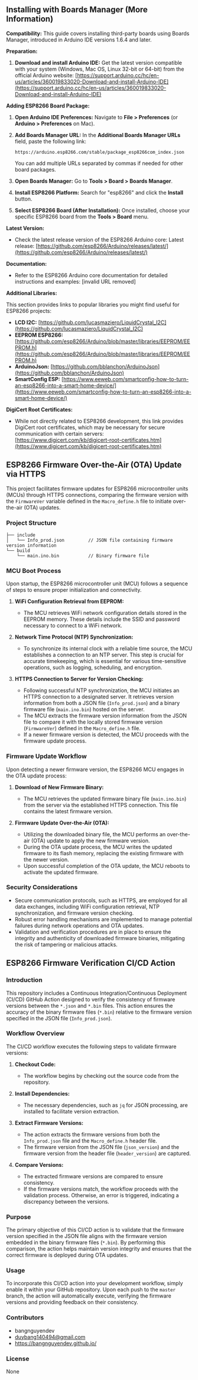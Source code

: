 ## Installing with Boards Manager (More Information)

**Compatibility:** This guide covers installing third-party boards using Boards Manager, introduced in Arduino IDE versions 1.6.4 and later. 

**Preparation:**

1. **Download and install Arduino IDE:** Get the latest version compatible with your system (Windows, Mac OS, Linux 32-bit or 64-bit) from the official Arduino website: [https://support.arduino.cc/hc/en-us/articles/360019833020-Download-and-install-Arduino-IDE](https://support.arduino.cc/hc/en-us/articles/360019833020-Download-and-install-Arduino-IDE)

**Adding ESP8266 Board Package:**

1. **Open Arduino IDE Preferences:** Navigate to **File > Preferences** (or **Arduino > Preferences** on Mac).
2. **Add Boards Manager URL:** In the **Additional Boards Manager URLs** field, paste the following link:

   ```
   https://arduino.esp8266.com/stable/package_esp8266com_index.json
   ```

   You can add multiple URLs separated by commas if needed for other board packages.
3. **Open Boards Manager:** Go to **Tools > Board > Boards Manager**.
4. **Install ESP8266 Platform:** Search for "esp8266" and click the **Install** button.
5. **Select ESP8266 Board (After Installation):** Once installed, choose your specific ESP8266 board from the **Tools > Board** menu.

**Latest Version:**

* Check the latest release version of the ESP8266 Arduino core: Latest release: [https://github.com/esp8266/Arduino/releases/latest/](https://github.com/esp8266/Arduino/releases/latest/)

**Documentation:**

* Refer to the ESP8266 Arduino core documentation for detailed instructions and examples: [invalid URL removed]

**Additional Libraries:**

This section provides links to popular libraries you might find useful for ESP8266 projects:

* **LCD I2C:** [https://github.com/lucasmaziero/LiquidCrystal_I2C](https://github.com/lucasmaziero/LiquidCrystal_I2C)
* **EEPROM ESP8266:** [https://github.com/esp8266/Arduino/blob/master/libraries/EEPROM/EEPROM.h](https://github.com/esp8266/Arduino/blob/master/libraries/EEPROM/EEPROM.h)
* **ArduinoJson:** [https://github.com/bblanchon/ArduinoJson](https://github.com/bblanchon/ArduinoJson)
* **SmartConfig ESP:** [https://www.eeweb.com/smartconfig-how-to-turn-an-esp8266-into-a-smart-home-device/](https://www.eeweb.com/smartconfig-how-to-turn-an-esp8266-into-a-smart-home-device/)

**DigiCert Root Certificates:**

* While not directly related to ESP8266 development, this link provides DigiCert root certificates, which may be necessary for secure communication with certain servers: [https://www.digicert.com/kb/digicert-root-certificates.htm](https://www.digicert.com/kb/digicert-root-certificates.htm)

## ESP8266 Firmware Over-the-Air (OTA) Update via HTTPS

This project facilitates firmware updates for ESP8266 microcontroller units (MCUs) through HTTPS connections, comparing the firmware version with the `FirmwareVer` variable defined in the `Macro_define.h` file to initiate over-the-air (OTA) updates.

### Project Structure
```
├── include
│   └── Info_prod.json         // JSON file containing firmware version information
└── build
    └── main.ino.bin           // Binary firmware file
```


### MCU Boot Process
Upon startup, the ESP8266 microcontroller unit (MCU) follows a sequence of steps to ensure proper initialization and connectivity.

1. **WiFi Configuration Retrieval from EEPROM:**
   - The MCU retrieves WiFi network configuration details stored in the EEPROM memory. These details include the SSID and password necessary to connect to a WiFi network.

2. **Network Time Protocol (NTP) Synchronization:**
   - To synchronize its internal clock with a reliable time source, the MCU establishes a connection to an NTP server. This step is crucial for accurate timekeeping, which is essential for various time-sensitive operations, such as logging, scheduling, and encryption.

3. **HTTPS Connection to Server for Version Checking:**
   - Following successful NTP synchronization, the MCU initiates an HTTPS connection to a designated server. It retrieves version information from both a JSON file (`Info_prod.json`) and a binary firmware file (`main.ino.bin`) hosted on the server.
   - The MCU extracts the firmware version information from the JSON file to compare it with the locally stored firmware version (`FirmwareVer`) defined in the `Macro_define.h` file.
   - If a newer firmware version is detected, the MCU proceeds with the firmware update process.

### Firmware Update Workflow
Upon detecting a newer firmware version, the ESP8266 MCU engages in the OTA update process:

1. **Download of New Firmware Binary:**
   - The MCU retrieves the updated firmware binary file (`main.ino.bin`) from the server via the established HTTPS connection. This file contains the latest firmware version.

2. **Firmware Update Over-the-Air (OTA):**
   - Utilizing the downloaded binary file, the MCU performs an over-the-air (OTA) update to apply the new firmware version.
   - During the OTA update process, the MCU writes the updated firmware to its flash memory, replacing the existing firmware with the newer version.
   - Upon successful completion of the OTA update, the MCU reboots to activate the updated firmware.

### Security Considerations
- Secure communication protocols, such as HTTPS, are employed for all data exchanges, including WiFi configuration retrieval, NTP synchronization, and firmware version checking.
- Robust error handling mechanisms are implemented to manage potential failures during network operations and OTA updates.
- Validation and verification procedures are in place to ensure the integrity and authenticity of downloaded firmware binaries, mitigating the risk of tampering or malicious attacks.


## ESP8266 Firmware Verification CI/CD Action

### Introduction
This repository includes a Continuous Integration/Continuous Deployment (CI/CD) GitHub Action designed to verify the consistency of firmware versions between the `*.json` and `*.bin` files. This action ensures the accuracy of the binary firmware files (`*.bin`) relative to the firmware version specified in the JSON file (`Info_prod.json`). 

### Workflow Overview
The CI/CD workflow executes the following steps to validate firmware versions:

1. **Checkout Code:**
   - The workflow begins by checking out the source code from the repository.

2. **Install Dependencies:**
   - The necessary dependencies, such as `jq` for JSON processing, are installed to facilitate version extraction.

3. **Extract Firmware Versions:**
   - The action extracts the firmware versions from both the `Info_prod.json` file and the `Macro_define.h` header file.
   - The firmware version from the JSON file (`json_version`) and the firmware version from the header file (`header_version`) are captured.

4. **Compare Versions:**
   - The extracted firmware versions are compared to ensure consistency.
   - If the firmware versions match, the workflow proceeds with the validation process. Otherwise, an error is triggered, indicating a discrepancy between the versions.

### Purpose
The primary objective of this CI/CD action is to validate that the firmware version specified in the JSON file aligns with the firmware version embedded in the binary firmware files (`*.bin`). By performing this comparison, the action helps maintain version integrity and ensures that the correct firmware is deployed during OTA updates.

### Usage
To incorporate this CI/CD action into your development workflow, simply enable it within your GitHub repository. Upon each push to the `master` branch, the action will automatically execute, verifying the firmware versions and providing feedback on their consistency.



### Contributors
- bangnguyendev
- duybang140494@gmail.com
- https://bangnguyendev.github.io/

### License
None
